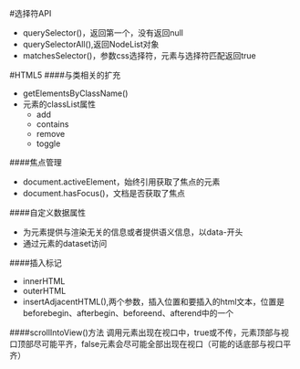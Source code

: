 #选择符API
* querySelector()，返回第一个，没有返回null
* querySelectorAll(),返回NodeList对象
* matchesSelector()，参数css选择符，元素与选择符匹配返回true

#HTML5
####与类相关的扩充
* getElementsByClassName()
* 元素的classList属性
    * add
    * contains
    * remove
    * toggle

####焦点管理
* document.activeElement，始终引用获取了焦点的元素
* document.hasFocus()，文档是否获取了焦点

####自定义数据属性
* 为元素提供与渲染无关的信息或者提供语义信息，以data-开头
* 通过元素的dataset访问

####插入标记
* innerHTML
* outerHTML
* insertAdjacentHTML(),两个参数，插入位置和要插入的html文本，位置是beforebegin、afterbegin、beforeend、afterend中的一个

####scrollIntoView()方法
调用元素出现在视口中，true或不传，元素顶部与视口顶部尽可能平齐，false元素会尽可能全部出现在视口（可能的话底部与视口平齐）